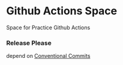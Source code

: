 # Github Actions Space

Space for Practice Github Actions  


### Release Please

depend on [Conventional Commits](https://www.conventionalcommits.org/en/v1.0.0/)
